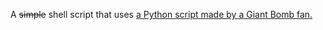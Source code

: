 A ~~simple~~ shell script that uses [a Python script made by a Giant Bomb fan.](https://github.com/harryr0se/giant_bomb_cli)
